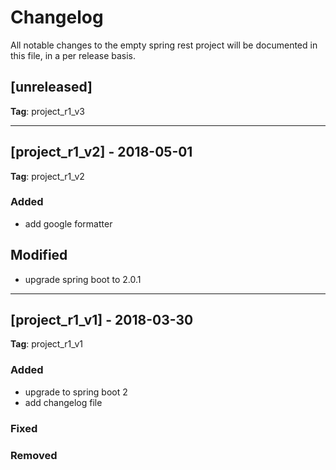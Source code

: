 # Changelog
All notable changes to the empty spring rest project will be documented in this file, in a per release basis.

## [unreleased]
**Tag**: project_r1_v3

-------------------------------------------------------------------------------------

## [project_r1_v2] - 2018-05-01
**Tag**: project_r1_v2

### Added
- add google formatter

## Modified
- upgrade spring boot to 2.0.1

-------------------------------------------------------------------------------------

## [project_r1_v1] - 2018-03-30
**Tag**: project_r1_v1

### Added
- upgrade to spring boot 2
- add changelog file

### Fixed

### Removed